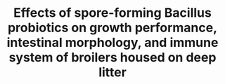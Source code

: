 ---
title: "Effects of spore-forming Bacillus probiotics on growth performance, intestinal morphology, and immune system of broilers housed on deep litter"
collection: publications
paperurl: 'http://iliapopov17.github.io/files/Papers/Effects of spore-forming Bacillus probiotics on growth performance, intestinal morphology, and immune system of broilers housed on deep litter.pdf'
authors: 'Popov, I.V.; Mazanko, M.S.; Prazdnova, E.V.; <b>Popov, I.V.</b>; Trukhachev, V.I.; Derezina, T.N.; Kochetkova, N.A.; Ermakov, A.M.; Chikindas, M.L.; et al.'
journal: 'Journal of Applied Poultry Research'
year: 2024
doi: '[![DOI](https://img.shields.io/badge/DOI-10.1016%2Fj.japr.2023.100396-blue)](https://doi.org/10.1016/j.japr.2023.100396)'
---